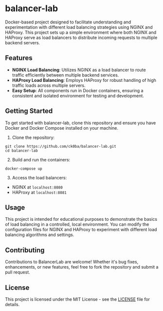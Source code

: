 # balancer-lab

Docker-based project designed to facilitate understanding and experimentation with different load balancing strategies using NGINX and HAProxy.
This project sets up a simple environment where both NGINX and HAProxy serve as load balancers to distribute incoming requests to multiple backend servers.

## Features

- **NGINX Load Balancing**: Utilizes NGINX as a load balancer to route traffic efficiently between multiple backend services.
- **HAProxy Load Balancing**: Employs HAProxy for robust handling of high traffic loads across multiple servers.
- **Easy Setup**: All components run in Docker containers, ensuring a consistent and isolated environment for testing and development.

## Getting Started

To get started with balancer-lab, clone this repository and ensure you have Docker and Docker Compose installed on your machine.

1. Clone the repository:
```
git clone https://github.com/ck0ba/balancer-lab.git
cd balancer-lab
```

2. Build and run the containers:
```
docker-compose up
```

3. Access the load balancers:
- NGINX at `localhost:8080`
- HAProxy at `localhost:8081`

## Usage
This project is intended for educational purposes to demonstrate the basics of load balancing in a controlled, local environment.
You can modify the configuration files for NGINX and HAProxy to experiment with different load balancing algorithms and settings.

## Contributing
Contributions to BalancerLab are welcome! Whether it's bug fixes, enhancements, or new features, feel free to fork the repository and submit a pull request.

## License
This project is licensed under the MIT License - see the [LICENSE](LICENSE) file for details.
